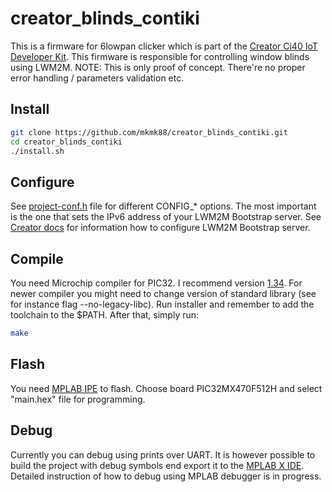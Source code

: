 # creator_blinds_contiki
This is a firmware for 6lowpan clicker which is part of the [Creator Ci40 IoT Developer Kit](http://creatordev.io/ci40-iot-dev-kit.html). This firmware is responsible for controlling window blinds using LWM2M.
NOTE: This is only proof of concept. There're no proper error handling / parameters validation etc.

## Install
```sh
git clone https://github.com/mkmk88/creator_blinds_contiki.git
cd creator_blinds_contiki
./install.sh
```
## Configure
See [project-conf.h](https://github.com/mkmk88/creator_blinds_contiki/blob/master/project-conf.h) file for different CONFIG_* options. The most important is the one that sets the IPv6 address of your LWM2M Bootstrap server.
See [Creator docs](https://docs.creatordev.io/ci40/) for information how to configure LWM2M Bootstrap server.
## Compile
You need Microchip compiler for PIC32. I recommend version [1.34](http://ww1.microchip.com/downloads/en/DeviceDoc/xc32-v1.34-full-install-linux-installer.run).
For newer compiler you might need to change version of standard library (see for instance flag --no-legacy-libc).
Run installer and remember to add the toolchain to the $PATH. After that, simply run:
```sh
make
```
## Flash
You need [MPLAB IPE](http://microchip.wikidot.com/ipe:installation) to flash. Choose board PIC32MX470F512H and select "main.hex" file for programming.
## Debug
Currently you can debug using prints over UART. It is however possible to build the project with debug symbols end export it to the [MPLAB X IDE](http://www.microchip.com/mplab/mplab-x-ide).
Detailed instruction of how to debug using MPLAB debugger is in progress.
